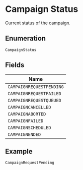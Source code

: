 
# Campaign Status

Current status of the campaign.

## Enumeration

`CampaignStatus`

## Fields

| Name |
|  --- |
| `CAMPAIGNREQUESTPENDING` |
| `CAMPAIGNREQUESTFAILED` |
| `CAMPAIGNREQUESTQUEUED` |
| `CAMPAIGNCANCELLED` |
| `CAMPAIGNABORTED` |
| `CAMPAIGNFAILED` |
| `CAMPAIGNSCHEDULED` |
| `CAMPAIGNENDED` |

## Example

```
CampaignRequestPending
```


